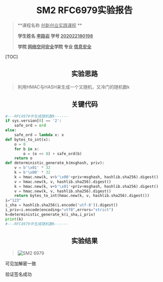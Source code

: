 # <center>SM2 RFC6979实验报告</center>

>**课程名称     <u>创新创业实践课程</u>  **       
>
>**学生姓名   <u>李路岩</u>      学号  <u>202022180198</u>**     
>
>**学院   <u>网络空间安全</u>学院    专业  <u>信息安全</u>**   

[TOC]

## <center>实验思路</center>

>利用HMAC与HASH来生成一个又随机，又冷门的随机数k

## <center>关键代码</center>

```python
#---RFC4979中生成随机数k------
if sys.version[0] == '2':
    safe_ord = ord
else:
    safe_ord = lambda x: x
def bytes_to_int(x):
    o = 0
    for b in x:
        o = (o << 8) + safe_ord(b)
    return o
def deterministic_generate_k(msghash, priv):
    v = b'\x01' * 32
    k = b'\x00' * 32
    k = hmac.new(k, v+b'\x00'+priv+msghash, hashlib.sha256).digest()
    v = hmac.new(k, v, hashlib.sha256).digest()
    k = hmac.new(k, v+b'\x01'+priv+msghash, hashlib.sha256).digest()
    v = hmac.new(k, v, hashlib.sha256).digest()
    return bytes_to_int(hmac.new(k, v, hashlib.sha256).digest())
i="123"
i_sha = hashlib.sha256(i.encode('utf-8')).digest()
i_priv=i.encode(encoding="utf8",errors="strict")
k=deterministic_generate_k(i_sha,i_priv)
print(k)
#---RFC4979中生成随机数k------
```



## <center>实验结果</center>

><img src="https://img.gejiba.com/images/775fb0f6a2cbbea1623418a87c477d99.jpg" alt="SM2 6979" border="0">

可见加解密一致

验证签名成功